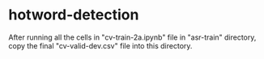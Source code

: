 # hotword-detection
After running all the cells in "cv-train-2a.ipynb" file in "asr-train" directory, copy the final "cv-valid-dev.csv" file into this directory.
